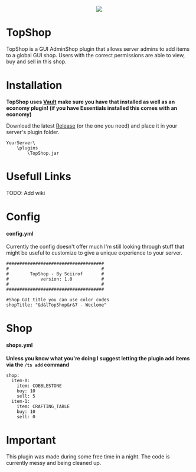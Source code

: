 <p align="center"> 
<img src="https://i.ibb.co/0KWhPY8/Top-Shop-Banner.png">
</p>

# TopShop
TopShop is a GUI AdminShop plugin that allows server admins to add items to a global GUI shop. 
Users with the correct permissions are able to view, buy and sell in this shop.

# Installation
**TopShop uses [Vault](https://www.spigotmc.org/resources/vault.34315/) make sure you have that installed as well as an economy plugin! (if you have Essentials installed this comes with an economy)**

Download the latest [Release](https://github.com/Sciirof/TopShop/releases/) (or the one you need) and place it in your server's plugin folder.

```
YourServer\
    \plugins
        \TopShop.jar
```

# Usefull Links
TODO: Add wiki

# Config
#### config.yml
Currently the config doesn't offer much I'm still looking through stuff that might be useful to customize to give a unique experience to your server.
```
#####################################
#                                   #
#        TopShop - By Sciirof       # 
#            version: 1.0           #
#                                   #
#####################################

#Shop GUI title you can use color codes
shopTitle: "&d&lTopShop&r&7 - Weclome"
```

# Shop
#### shops.yml
**Unless you know what you're doing I suggest letting the plugin add items via the `/ts add` command**
```
shop:
  item-0:
    item: COBBLESTONE
    buy: 10
    sell: 5
  item-1:
    item: CRAFTING_TABLE
    buy: 10
    sell: 0
```

# Important
This plugin was made during some free time in a night. The code is currently messy and being cleaned up.
